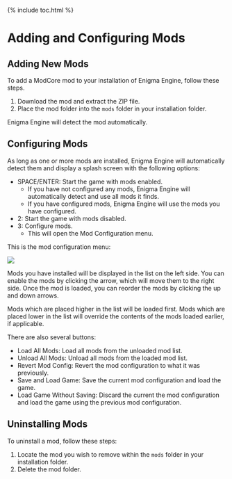 {% include toc.html %}
# Adding and Configuring Mods

## Adding New Mods

To add a ModCore mod to your installation of Enigma Engine, follow these steps.

1. Download the mod and extract the ZIP file.
2. Place the mod folder into the `mods` folder in your installation folder.

Enigma Engine will detect the mod automatically.

## Configuring Mods

As long as one or more mods are installed, Enigma Engine will automatically detect them and display a splash screen with the following options:

* SPACE/ENTER: Start the game with mods enabled.
  - If you have not configured any mods, Enigma Engine will automatically detect and use all mods it finds.
  - If you have configured mods, Enigma Engine will use the mods you have configured.
* 2: Start the game with mods disabled.
* 3: Configure mods.
  - This will open the Mod Configuration menu.

This is the mod configuration menu:

<img src="/images/docs/mod-config-menu.jpg" />

Mods you have installed will be displayed in the list on the left side. You can enable the mods by clicking the arrow, which will move them to the right side. Once the mod is loaded, you can reorder the mods by clicking the up and down arrows.

Mods which are placed higher in the list will be loaded first. Mods which are placed lower in the list will override the contents of the mods loaded earlier, if applicable.

There are also several buttons:

* Load All Mods: Load all mods from the unloaded mod list.
* Unload All Mods: Unload all mods from the loaded mod list.
* Revert Mod Config: Revert the mod configuration to what it was previously.
* Save and Load Game: Save the current mod configuration and load the game.
* Load Game Without Saving: Discard the current the mod configuration and load the game using the previous mod configuration.

## Uninstalling Mods

To uninstall a mod, follow these steps:

1. Locate the mod you wish to remove within the `mods` folder in your installation folder.
2. Delete the mod folder.
